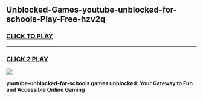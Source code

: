 
## Unblocked-Games-youtube-unblocked-for-schools-Play-Free-hzv2q
<h3>
<a href="https://premium76.site?title=youtube-unblocked-for-schools&ref=20M">CLICK TO PLAY</a></h3>
<hr>

<h3>
<a href="https://premium76.site?title=youtube-unblocked-for-schools&ref=20M">CLICK 2 PLAY</a>
  
</h3>

<a href="https://premium76.site?title=youtube-unblocked-for-schools&ref=19M"><img src="https://clearcache.store/games.png"></a>


**youtube-unblocked-for-schools games unblocked: Your Gateway to Fun and Accessible Online Gaming**
